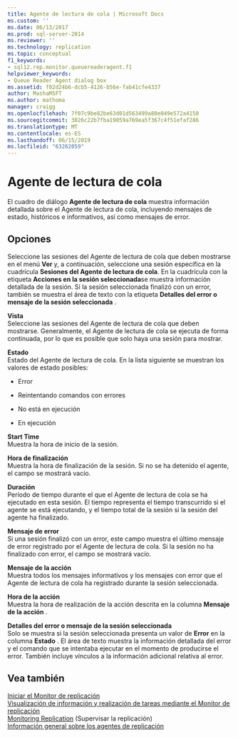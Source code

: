 ```yaml
---
title: Agente de lectura de cola | Microsoft Docs
ms.custom: ''
ms.date: 06/13/2017
ms.prod: sql-server-2014
ms.reviewer: ''
ms.technology: replication
ms.topic: conceptual
f1_keywords:
- sql12.rep.monitor.queuereaderagent.f1
helpviewer_keywords:
- Queue Reader Agent dialog box
ms.assetid: f02d24b6-dcb5-4126-b56e-fab41cfe4337
author: MashaMSFT
ms.author: mathoma
manager: craigg
ms.openlocfilehash: 7f07c9be82be63d01d563499a80e049e572a4150
ms.sourcegitcommit: 3026c22b7fba19059a769ea5f367c4f51efaf286
ms.translationtype: MT
ms.contentlocale: es-ES
ms.lasthandoff: 06/15/2019
ms.locfileid: "63262059"
---
```

# <a name="queue-reader-agent"></a>Agente de lectura de cola
  El cuadro de diálogo **Agente de lectura de cola** muestra información detallada sobre el Agente de lectura de cola, incluyendo mensajes de estado, históricos e informativos, así como mensajes de error.  
  
## <a name="options"></a>Opciones  
 Seleccione las sesiones del Agente de lectura de cola que deben mostrarse en el menú **Ver** y, a continuación, seleccione una sesión específica en la cuadrícula **Sesiones del Agente de lectura de cola**. En la cuadrícula con la etiqueta **Acciones en la sesión seleccionada**se muestra información detallada de la sesión. Si la sesión seleccionada finalizó con un error, también se muestra el área de texto con la etiqueta **Detalles del error o mensaje de la sesión seleccionada** .  
  
 **Vista**  
 Seleccione las sesiones del Agente de lectura de cola que deben mostrarse. Generalmente, el Agente de lectura de cola se ejecuta de forma continuada, por lo que es posible que solo haya una sesión para mostrar.  
  
 **Estado**  
 Estado del Agente de lectura de cola. En la lista siguiente se muestran los valores de estado posibles:  
  
-   Error  
  
-   Reintentando comandos con errores  
  
-   No está en ejecución  
  
-   En ejecución  
  
 **Start Time**  
 Muestra la hora de inicio de la sesión.  
  
 **Hora de finalización**  
 Muestra la hora de finalización de la sesión. Si no se ha detenido el agente, el campo se mostrará vacío.  
  
 **Duración**  
 Período de tiempo durante el que el Agente de lectura de cola se ha ejecutado en esta sesión. El tiempo representa el tiempo transcurrido si el agente se está ejecutando, y el tiempo total de la sesión si la sesión del agente ha finalizado.  
  
 **Mensaje de error**  
 Si una sesión finalizó con un error, este campo muestra el último mensaje de error registrado por el Agente de lectura de cola. Si la sesión no ha finalizado con error, el campo se mostrará vacío.  
  
 **Mensaje de la acción**  
 Muestra todos los mensajes informativos y los mensajes con error que el Agente de lectura de cola ha registrado durante la sesión seleccionada.  
  
 **Hora de la acción**  
 Muestra la hora de realización de la acción descrita en la columna **Mensaje de la acción** .  
  
 **Detalles del error o mensaje de la sesión seleccionada**  
 Solo se muestra si la sesión seleccionada presenta un valor de **Error** en la columna **Estado** . El área de texto muestra la información detallada del error y el comando que se intentaba ejecutar en el momento de producirse el error. También incluye vínculos a la información adicional relativa al error.  
  
## <a name="see-also"></a>Vea también  
 [Iniciar el Monitor de replicación](monitor/start-the-replication-monitor.md)   
 [Visualización de información y realización de tareas mediante el Monitor de replicación](monitor/view-information-and-perform-tasks-replication-monitor.md)   
 [Monitoring Replication](monitoring-replication.md)  (Supervisar la replicación)  
 [Información general sobre los agentes de replicación](agents/replication-agents-overview.md)  
  
  
